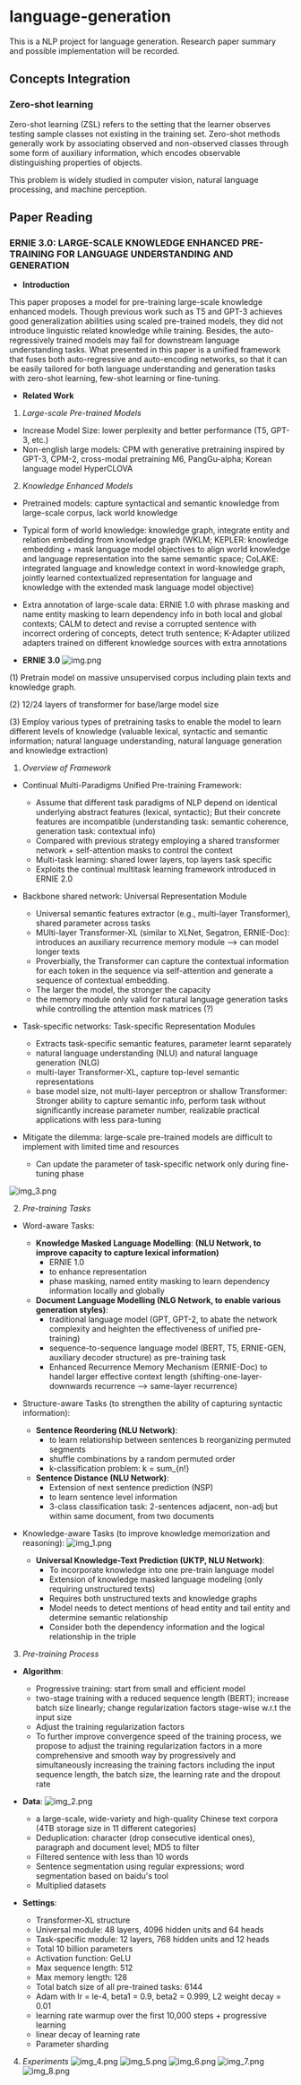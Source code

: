 # language-generation

This is a NLP project for language generation. Research paper summary and possible implementation will be recorded.

## Concepts Integration

### Zero-shot learning

Zero-shot learning (ZSL) refers to the setting that the learner observes testing sample classes not existing in the 
training set. Zero-shot methods generally work by associating observed and non-observed classes through some form 
of auxiliary information, which encodes observable distinguishing properties of objects.

This problem is widely studied in computer vision, natural language processing, and machine perception.


## Paper Reading

### ERNIE 3.0:  LARGE-SCALE KNOWLEDGE ENHANCED PRE-TRAINING FOR LANGUAGE UNDERSTANDING AND GENERATION

- **Introduction**

This paper proposes a model for pre-training large-scale knowledge enhanced models. Though previous work such as T5 and 
GPT-3 achieves good generalization abilities using scaled pre-trained models, they did not introduce linguistic related
knowledge while training. Besides, the auto-regressively trained models may fail for downstream language understanding 
tasks. What presented in this paper is a unified framework that fuses both auto-regressive and auto-encoding networks, 
so that it can be easily tailored for both language understanding and generation tasks with zero-shot learning, few-shot 
learning or fine-tuning.


- **Related Work**

1. _Large-scale Pre-trained Models_

- Increase Model Size: lower perplexity and better performance (T5, GPT-3, etc.)
- Non-english large models: CPM with generative pretraining inspired by GPT-3, CPM-2, cross-modal pretraining M6, 
PangGu-alpha; Korean language model HyperCLOVA

2. _Knowledge Enhanced Models_

- Pretrained models: capture syntactical and semantic knowledge from large-scale corpus, lack world knowledge
- Typical form of world knowledge: knowledge graph, integrate entity and relation embedding from knowledge graph
(WKLM; KEPLER: knowledge embedding + mask language model objectives to align world knowledge and language representation
into the same semantic space; CoLAKE: integrated language and knowledge context in word-knowledge graph, jointly learned 
contextualized representation for language and knowledge with the extended mask language model objective)
- Extra annotation of large-scale data: ERNIE 1.0 with phrase masking and name entity masking to learn dependency info
in both local and global contexts; CALM to detect and revise a corrupted sentence with incorrect ordering of concepts,
detect truth sentence; K-Adapter utilized adapters trained on different knowledge sources with extra annotations


- **ERNIE 3.0**
![img.png](img.png)

(1) Pretrain model on massive unsupervised corpus including plain texts and knowledge graph.

(2) 12/24 layers of transformer for base/large model size

(3) Employ various types of pretraining tasks to enable the model to learn different levels of knowledge (valuable 
lexical, syntactic and semantic information; natural language understanding, natural language generation and knowledge 
extraction)

1. _Overview of Framework_

- Continual Multi-Paradigms Unified Pre-training Framework:
  - Assume that different task paradigms of NLP depend on identical underlying abstract features (lexical, syntactic);
  But their concrete features are incompatible (understanding task: semantic coherence, generation task: contextual info)
  - Compared with previous strategy employing a shared transformer network + self-attention masks to control the context
  - Multi-task learning: shared lower layers, top layers task specific
  - Exploits the continual multitask learning framework introduced in ERNIE 2.0

- Backbone shared network: Universal Representation Module
  - Universal semantic features extractor (e.g., multi-layer Transformer), shared parameter across tasks
  - MUlti-layer Transformer-XL (similar to XLNet, Segatron, ERNIE-Doc): 
  introduces an auxiliary recurrence memory module --> can model longer texts
  - Proverbially, the Transformer can capture the contextual information for each token in the sequence via 
  self-attention and generate a sequence of contextual embedding.
  - The larger the model, the stronger the capacity
  - the memory module only valid for natural language generation tasks while controlling the attention mask matrices (?)

- Task-specific networks: Task-specific Representation Modules
  - Extracts task-specific semantic features, parameter learnt separately
  - natural language understanding (NLU) and natural language generation (NLG)
  - multi-layer Transformer-XL, capture top-level semantic representations
  - base model size, not multi-layer perceptron or shallow Transformer: Stronger ability to capture semantic info, 
  perform task without significantly increase parameter number, realizable practical applications with less para-tuning

- Mitigate the dilemma: large-scale pre-trained models are difficult to implement with limited time and resources
  - Can update the parameter of task-specific network only during fine-tuning phase

![img_3.png](img_3.png)


2. _Pre-training Tasks_

- Word-aware Tasks:
  - **Knowledge Masked Language Modelling**:
  **(NLU Network, to improve capacity to capture lexical information)**
    - ERNIE 1.0
    - to enhance representation
    - phase masking, named entity masking to learn dependency information locally and globally
  - **Document Language Modelling (NLG Network, to enable various generation styles)**: 
    - traditional language model (GPT, GPT-2, to abate the network complexity and heighten the effectiveness of 
    unified pre-training)
    - sequence-to-sequence language model (BERT, T5, ERNIE-GEN, auxiliary decoder structure) as pre-training task
    - Enhanced Recurrence Memory Mechanism (ERNIE-Doc) to handel larger effective context length 
    (shifting-one-layer-downwards recurrence --> same-layer recurrence)

- Structure-aware Tasks (to strengthen the ability of capturing syntactic information):
  - **Sentence Reordering (NLU Network)**:
    - to learn relationship between sentences b reorganizing permuted segments
    - shuffle combinations by a random permuted order
    - k-classification problem: k = sum_{n!}
  - **Sentence Distance (NLU Network)**:
    - Extension of next sentence prediction (NSP)
    - to learn sentence level information
    - 3-class classification task: 2-sentences adjacent, non-adj but within same document, from two documents

- Knowledge-aware Tasks (to improve knowledge memorization and reasoning):
![img_1.png](img_1.png)
  - **Universal Knowledge-Text Prediction (UKTP, NLU Network)**:
    - To incorporate knowledge into one pre-train language model
    - Extension of knowledge masked language modeling (only requiring unstructured texts)
    - Requires both unstructured texts and knowledge graphs
    - Model needs to detect mentions of head entity and tail entity and determine semantic relationship
    - Consider both the dependency information and the logical relationship in the triple


3. _Pre-training Process_

- **Algorithm**:
  - Progressive training: start from small and efficient model 
  - two-stage training with a reduced sequence length (BERT); increase batch size linearly; change regularization 
  factors stage-wise w.r.t the input size
  - Adjust the training regularization factors
  - To further improve convergence speed of the training process, we propose to adjust the training regularization 
  factors in a more comprehensive and smooth way by progressively and simultaneously increasing the training factors 
  including the input sequence length, the batch size, the learning rate and the dropout rate

- **Data**:
![img_2.png](img_2.png)
  - a large-scale, wide-variety and high-quality Chinese text corpora (4TB storage size in 11 different categories)
  - Deduplication: character (drop consecutive identical ones), paragraph and document level; MD5 to filter
  - Filtered sentence with less than 10 words
  - Sentence segmentation using regular expressions; word segmentation based on baidu's tool
  - Multiplied datasets

- **Settings**:
  - Transformer-XL structure
  - Universal module: 48 layers, 4096 hidden units and 64 heads
  - Task-specific module: 12 layers, 768 hidden units and 12 heads
  - Total 10 billion parameters
  - Activation function: GeLU
  - Max sequence length: 512
  - Max memory length: 128
  - Total batch size of all pre-trained tasks: 6144
  - Adam with lr = le-4, beta1 = 0.9, beta2 = 0.999, L2 weight decay = 0.01
  - learning rate warmup over the first 10,000 steps + progressive learning
  - linear decay of learning rate
  - Parameter sharding

4. _Experiments_
![img_4.png](img_4.png)
![img_5.png](img_5.png)
![img_6.png](img_6.png)
![img_7.png](img_7.png)
![img_8.png](img_8.png)

